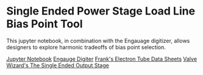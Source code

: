 # Single Ended Power Stage Load Line Bias Point Tool

This jupyter notebook, in combination with the Engauage digitizer, allows designers to explore harmonic tradeoffs of bias point selection. 

[Jupyter Notebook](https://jupyter.org/)
[Engauge Digiter](https://markummitchell.github.io/engauge-digitizer/)
[Frank's Electron Tube Data Sheets](https://frank.pocnet.net/)
[Valve Wizard's The Single Ended Output Stage](http://www.valvewizard.co.uk/se.html)





